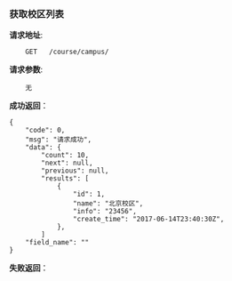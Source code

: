 ### 获取校区列表

**请求地址**:
```
    GET   /course/campus/
```

**请求参数**:
```
    无
```

**成功返回**：
```
{
    "code": 0,
    "msg": "请求成功",
    "data": {
        "count": 10,
        "next": null,
        "previous": null,
        "results": [
            {
                "id": 1,
                "name": "北京校区",
                "info": "23456",
                "create_time": "2017-06-14T23:40:30Z",
            },
        ]
    "field_name": ""
}
```

**失败返回**：
```

```